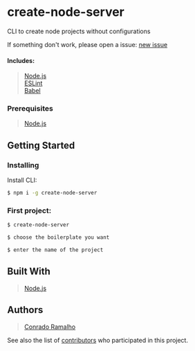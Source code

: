 # create-node-server

CLI to create node projects without configurations

If something don't work, please open a issue: [new issue](https://github.com/conradoramalho/create-node-server/issues)

#### Includes:

> [Node.js](http://nodejs.org/) \
> [ESLint](https://eslint.org/) \
> [Babel](https://babeljs.io/)

### Prerequisites

> [Node.js](http://nodejs.org/)

## Getting Started

### Installing

Install CLI:

```sh
$ npm i -g create-node-server
```

### First project:

```sh
$ create-node-server
```

```sh
$ choose the boilerplate you want
```

```sh
$ enter the name of the project
```

## Built With

> [Node.js](http://nodejs.org/)

## Authors

> [Conrado Ramalho](https://github.com/conradoramalho)

See also the list of [contributors](https://github.com/conradoramalho/create-node-server/graphs/contributors) who participated in this project.
